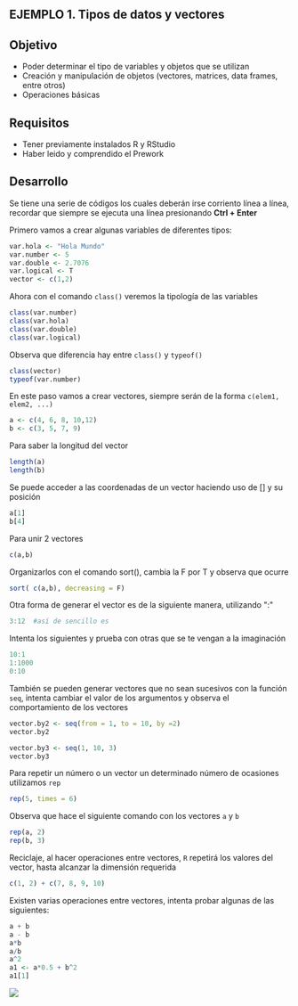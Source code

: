
##   EJEMPLO 1. Tipos de datos y vectores

## Objetivo
- Poder determinar el tipo de variables y objetos que se utilizan
- Creación y manipulación de objetos (vectores, matrices, data frames, entre otros)
- Operaciones básicas 

## Requisitos
- Tener previamente instalados R y RStudio
- Haber leido y comprendido el Prework

## Desarrollo
Se tiene una serie de códigos los cuales deberán irse corriento línea a línea, recordar que siempre se ejecuta una línea presionando **Ctrl + Enter**

Primero vamos a crear algunas variables de diferentes tipos: 
``` R
var.hola <- "Hola Mundo"
var.number <- 5
var.double <- 2.7076
var.logical <- T
vector <- c(1,2)
```

Ahora con el comando `class()` veremos la tipología de las variables
```R
class(var.number)
class(var.hola)
class(var.double)
class(var.logical)
```
Observa que diferencia hay entre `class()` y `typeof()` 
```R
class(vector)
typeof(var.number)
``` 

En este paso vamos a crear vectores, siempre serán de la forma `c(elem1, elem2, ...)`

``` R
a <- c(4, 6, 8, 10,12)
b <- c(3, 5, 7, 9)
```

Para saber la longitud del vector 
```R
length(a)
length(b)
```

Se puede acceder a las coordenadas de un vector haciendo uso de [] y su posición
```R
a[1]
b[4]
```

Para unir 2 vectores 
```R 
c(a,b)
```

Organizarlos con el comando sort(), cambia la F por T y observa que ocurre
```R
sort( c(a,b), decreasing = F)
```
Otra forma de generar el vector es de la siguiente manera, utilizando ":"
```R
3:12  #así de sencillo es
```

Intenta los siguientes y prueba con otras que se te vengan a la imaginación
```R
10:1
1:1000
0:10
```

También se pueden generar vectores que no sean sucesivos con la función `seq`, intenta cambiar el valor de los argumentos y observa el comportamiento de los vectores
```R
vector.by2 <- seq(from = 1, to = 10, by =2)
vector.by2

vector.by3 <- seq(1, 10, 3)
vector.by3
```
Para repetir un número o un vector un determinado número de ocasiones utilizamos `rep`
```R
rep(5, times = 6)
```
Observa que hace el siguiente comando con los vectores `a` y `b`
```R
rep(a, 2)
rep(b, 3)
```

Reciclaje, al hacer operaciones entre vectores, `R` repetirá los valores del vector, hasta alcanzar la dimensión requerida

``` R
c(1, 2) + c(7, 8, 9, 10)
```

Existen varias operaciones entre vectores, intenta probar algunas de las siguientes: 
```R
a + b     
a - b     
a*b
a/b
a^2
a1 <- a*0.5 + b^2
a1[1]
```

![](Ejemplo1.jpeg)



